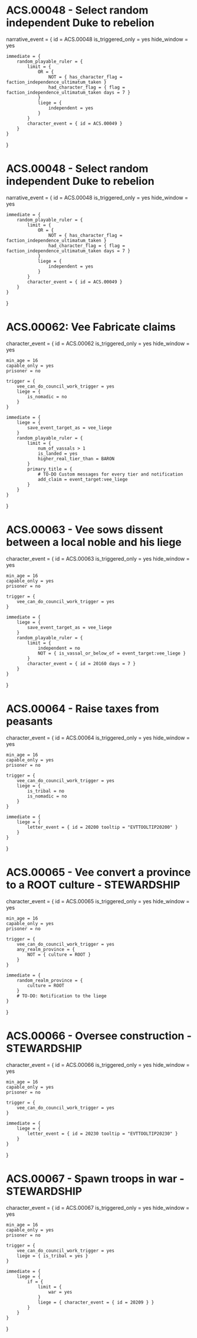 # ACS.00048 - Select random independent Duke to rebelion
narrative_event = {
	id = ACS.00048
	is_triggered_only = yes
	hide_window = yes

	immediate = {
		random_playable_ruler = {
			limit = {
				OR = {
					NOT = { has_character_flag = faction_independence_ultimatum_taken }
					had_character_flag = { flag = faction_independence_ultimatum_taken days = 7 }
				}
				liege = {
					independent = yes
				}
			}
			character_event = { id = ACS.00049 }
		}
	}
}

# ACS.00048 - Select random independent Duke to rebelion
narrative_event = {
	id = ACS.00048
	is_triggered_only = yes
	hide_window = yes

	immediate = {
		random_playable_ruler = {
			limit = {
				OR = {
					NOT = { has_character_flag = faction_independence_ultimatum_taken }
					had_character_flag = { flag = faction_independence_ultimatum_taken days = 7 }
				}
				liege = {
					independent = yes
				}
			}
			character_event = { id = ACS.00049 }
		}
	}
}




# ACS.00062: Vee Fabricate claims
character_event = {
	id = ACS.00062
	is_triggered_only = yes
	hide_window = yes

	min_age = 16
	capable_only = yes
	prisoner = no

	trigger = {
		vee_can_do_council_work_trigger = yes
		liege = {
			is_nomadic = no
		}
	}

	immediate = {
		liege = {
			save_event_target_as = vee_liege
		}
		random_playable_ruler = {
			limit = {
				num_of_vassals > 1
				is_landed = yes
				higher_real_tier_than = BARON
			}
			primary_title = {
				# TO-DO Custom messages for every tier and notification
				add_claim = event_target:vee_liege
			}
		}
	}
}

# ACS.00063 - Vee sows dissent between a local noble and his liege
character_event = {
	id = ACS.00063
	is_triggered_only = yes
	hide_window = yes

	min_age = 16
	capable_only = yes
	prisoner = no

	trigger = {
		vee_can_do_council_work_trigger = yes
	}

	immediate = {
		liege = {
			save_event_target_as = vee_liege
		}
		random_playable_ruler = {
			limit = {
				independent = no
				NOT = { is_vassal_or_below_of = event_target:vee_liege }
			}
			character_event = { id = 20160 days = 7 }
		}
	}
}

# ACS.00064 - Raise taxes from peasants 
character_event = {
	id = ACS.00064
	is_triggered_only = yes
	hide_window = yes

	min_age = 16
	capable_only = yes
	prisoner = no

	trigger = {
		vee_can_do_council_work_trigger = yes
		liege = {
			is_tribal = no
			is_nomadic = no
		}
	}

	immediate = {
		liege = {
			letter_event = { id = 20200 tooltip = "EVTTOOLTIP20200" }
		}
	}
}

# ACS.00065 - Vee convert a province to a ROOT culture - STEWARDSHIP
character_event = {
	id = ACS.00065
	is_triggered_only = yes
	hide_window = yes

	min_age = 16
	capable_only = yes
	prisoner = no

	trigger = {
		vee_can_do_council_work_trigger = yes
		any_realm_province = {
			NOT = { culture = ROOT }
		}
	}

	immediate = {
		random_realm_province = {
			culture = ROOT
		}
		# TO-DO: Notification to the liege
	}
}

# ACS.00066 - Oversee construction - STEWARDSHIP
character_event = {
	id = ACS.00066
	is_triggered_only = yes
	hide_window = yes

	min_age = 16
	capable_only = yes
	prisoner = no

	trigger = {
		vee_can_do_council_work_trigger = yes
	}

	immediate = {
		liege = {
			letter_event = { id = 20230 tooltip = "EVTTOOLTIP20230" }
		}
	}
}

# ACS.00067 - Spawn troops in war - STEWARDSHIP
character_event = {
	id = ACS.00067
	is_triggered_only = yes
	hide_window = yes

	min_age = 16
	capable_only = yes
	prisoner = no

	trigger = {
		vee_can_do_council_work_trigger = yes
		liege = { is_tribal = yes }
	}

	immediate = {
		liege = {
			if = {
				limit = {
					war = yes
				}
				liege = { character_event = { id = 20209 } }
			}
		}
	}
}
